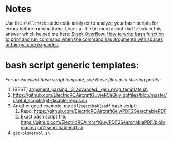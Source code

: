 # Notes

Use the `shellcheck` static code analyzer to analyze your bash scripts for errors before running them. Learn a little bit more about `shellcheck` in this answer which helped me here: [Stack Overflow: How to write bash function to print and run command when the command has arguments with spaces or things to be expanded](https://stackoverflow.com/a/71118015/4561887).


# bash script generic templates:

_For an excellent bash script template, see these files as a starting points:_

1. [BEST] [argument_parsing__3_advanced__gen_prog_template.sh](argument_parsing__3_advanced__gen_prog_template.sh)
1. https://github.com/ElectricRCAircraftGuy/eRCaGuy_dotfiles/blob/master/useful_scripts/git-disable-repos.sh
1. Another good example: my `pdf2searchablepdf` bash script:
    1. Repo: https://github.com/ElectricRCAircraftGuy/PDF2SearchablePDF
    1. Exact bash script file: https://github.com/ElectricRCAircraftGuy/PDF2SearchablePDF/blob/master/pdf2searchablepdf.sh
1. [`git-blametool.sh`](https://github.com/ElectricRCAircraftGuy/eRCaGuy_dotfiles/blob/master/useful_scripts/git-blametool.sh)
